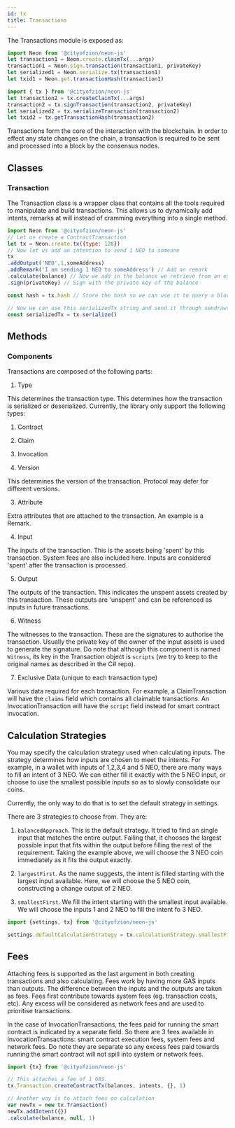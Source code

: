 ```yaml
---
id: tx
title: Transactions
---
```


The Transactions module is exposed as:

```js
import Neon from '@cityofzion/neon-js'
let transaction1 = Neon.create.claimTx(...args)
transaction1 = Neon.sign.transaction(transaction1, privateKey)
let serialized1 = Neon.serialize.tx(transaction1)
let txid1 = Neon.get.transactionHash(transaction1)

import { tx } from '@cityofzion/neon-js'
let transaction2 = tx.createClaimTx(...args)
transaction2 = tx.signTransaction(transaction2, privateKey)
let serialized2 = tx.serializeTransaction(transaction2)
let txid2 = tx.getTransactionHash(transaction2)
```

Transactions form the core of the interaction with the blockchain. In order to effect any state changes on the chain, a transaction is required to be sent and processed into a block by the consensus nodes.

## Classes

### Transaction

The Transaction class is a wrapper class that contains all the tools required to manipulate and build transactions. This allows us to dynamically add intents, remarks at will instead of cramming everything into a single method.

```js
import Neon from '@cityofzion/neon-js'
// Let us create a ContractTransaction
let tx = Neon.create.tx({type: 128})
// Now let us add an intention to send 1 NEO to someone
tx
.addOutput('NEO',1,someAddress)
.addRemark('I am sending 1 NEO to someAddress') // Add an remark
.calculate(balance) // Now we add in the balance we retrieve from an external API and calculate the required inputs.
.sign(privateKey) // Sign with the private key of the balance

const hash = tx.hash // Store the hash so we can use it to query a block explorer.

// Now we can use this serializedTx string and send it through sendrawtransaction RPC call.
const serializedTx = tx.serialize()
```

## Methods

### Components

Transactions are composed of the following parts:

1. Type

  This determines the transaction type. This determines how the transaction is serialized or deserialized. Currently, the library only support the following types:

  1. Contract
  2. Claim
  3. Invocation

2. Version

  This determines the version of the transaction. Protocol may defer for different versions.

3. Attribute

  Extra attributes that are attached to the transaction. An example is a Remark.

4. Input

  The inputs of the transaction. This is the assets being 'spent' by this transaction. System fees are also included here. Inputs are considered 'spent' after the transaction is processed.


5. Output

  The outputs of the transaction. This indicates the unspent assets created by this transaction. These outputs are 'unspent' and can be referenced as inputs in future transactions.

6. Witness

  The witnesses to the transaction. These are the signatures to authorise the transaction. Usually the private key of the owner of the input assets is used to generate the signature. Do note that although this component is named ``Witness``, its key in the Transaction object is ``scripts`` (we try to keep to the original names as described in the C# repo).

7. Exclusive Data (unique to each transaction type)

  Various data required for each transaction. For example, a ClaimTransaction will have the ``claims`` field which contains all claimable transactions. An InvocationTransaction will have the ``script`` field instead for smart contract invocation.

## Calculation Strategies

You may specify the calculation strategy used when calculating inputs. The strategy determines how inputs are chosen to meet the intents. For example, in a wallet with inputs of 1,2,3,4 and 5 NEO, there are many ways to fill an intent of 3 NEO. We can either fill it exactly with the 5 NEO input, or choose to use the smallest possible inputs so as to slowly consolidate our coins.

Currently, the only way to do that is to set the default strategy in settings.

There are 3 strategies to choose from. They are:

1. `balancedApproach`. This is the default strategy. It tried to find an single input that matches the entire output. Failing that, it chooses the largest possible input that fits within the output before filling the rest of the requirement. Taking the example above, we will choose the 3 NEO coin immediately as it fits the output exactly.

2. `largestFirst`. As the name suggests, the intent is filled starting with the largest input available. Here, we will choose the 5 NEO coin, constructing a change output of 2 NEO.

3. `smallestFirst`. We fill the intent starting with the smallest input available. We will choose the inputs 1 and 2 NEO to fill the intent fo 3 NEO.

```js
import {settings, tx} from '@cityofzion/neon-js'

settings.defaultCalculationStrategy = tx.calculationStrategy.smallestFirst
```

## Fees

Attaching fees is supported as the last argument in both creating transactions and also calculating. Fees work by having more GAS inputs than outputs. The difference between the inputs and the outputs are taken as fees. Fees first contribute towards system fees (eg. transaction costs, etc). Any excess will be considered as network fees and are used to prioritise transactions.

In the case of InvocationTransactions, the fees paid for running the smart contract is indicated by a separate field. So there are 3 fees available in InvocationTransactions: smart contract execution fees, system fees and network fees. Do note they are separate so any excess fees paid towards running the smart contract will not spill into system or network fees.

```js
import {tx} from '@cityofzion/neon-js'

// This attaches a fee of 1 GAS.
tx.Transaction.createContractTx(balances, intents, {}, 1)

// Another way is to attach fees on calculation
var newTx = new tx.Transaction()
newTx.addIntent({})
.calculate(balance, null, 1)

```
